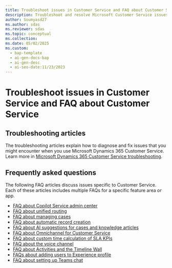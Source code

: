 ```yaml
---
title: Troubleshoot issues in Customer Service and FAQ about Customer Service
description: Troubleshoot and resolve Microsoft Customer Service issues with detailed articles and FAQs on various features, including AI suggestions, unified routing, and SLA KPIs.
author: Soumyasd27
ms.author: sdas
ms.reviewer: sdas
ms.topic: conceptual
ms.collection:
ms.date: 05/02/2025
ms.custom:
  - bap-template
  - ai-gen-docs-bap
  - ai-gen-desc
  - ai-seo-date:11/23/2023
---
```


# Troubleshoot issues in Customer Service and FAQ about Customer Service

## Troubleshooting articles

The troubleshooting articles explain how to diagnose and fix issues that you might encounter when you use Microsoft Dynamics 365 Customer Service. Learn more in [Microsoft Dynamics 365 Customer Service troubleshooting](/troubleshoot/dynamics-365/customer-service/welcome-customer-service).

## Frequently asked questions

The following FAQ articles discuss issues specific to Customer Service. Each of these articles includes multiple FAQs for a specific feature area or app.

- [FAQ about Copilot Service admin center](../administer/faq-customer-service-admin-center.md)
- [FAQ about unified routing](../administer/unified-routing-faqs.md)
- [FAQ about managing cases](../administer/faq-case-mgmt.md)
- [FAQ about automatic record creation](../administer/arc-faqs.md)
- [FAQ about AI suggestions for cases and knowledge articles](../administer/csw-faqs-ai-suggestions.md)
- [FAQ about Omnichannel for Customer Service](../administer/faqs.md)
- [FAQ about custom time calculation of SLA KPIs](../administer/faqs-custom-time-sla-kpis.md)
- [FAQ about the voice channel](../administer/voice-channel-faqs.md)
- [FAQ about Activities and the Timeline Wall](/powerapps/user/faq-for-timeline-and-activity)
- [FAQs about adding users to Experience profile](../administer/faq-agent-experience-profile.md)
- [FAQ about setting up Teams chat](../administer/faq-teams-chat.md)
